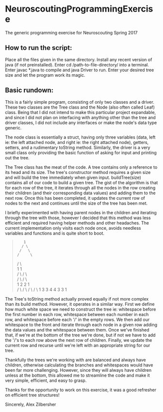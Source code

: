# NeuroscoutingProgrammingExercise
The generic programming exercise for Neuroscouting Spring 2017

How to run the script:
-----------------------
Place all the files given in the same directory.
Install any recent version of java (if not preinstalled).
Enter cd /path-to-file-directory/ into a terminal.
Enter javac *.java to compile and java Driver to run. 
Enter your desired tree size and let the program work its magic. 

Basic rundown:
--------------
This is a fairly simple program, consisting of only two classes and a driver.
These two classes are the Tree class and the Node (also often called Leaf) class. 
Being that I did not intend to make this particular project expandable, and since
I did not plan on interfacing with anything other than the tree and driver classes,
I did not include any interfaces or make the node's data type generic.

The node class is essentially a struct, having only three variables (data, left ie:
the left attached node, and right ie: the right attached node), getters, setters, and
a rudimentary toString method. Similarly, the driver is a very small class only
providing the basic function of asking for input and printing out the tree.

The Tree class has the meat of the code. A tree contains only a reference to its head
and its size. The tree's constructor method requires a given size and will build the
tree immediately when given input. buildTree(size) contains all of our code to build
a given tree. The gist of the algorithm is that for each row of the tree, it iterates
through all the nodes in the row creating their children (and their corresponding data
values) and adding them to the next row. Once this has been completed, it updates the
current row of nodes to the next and continues until the size of the tree has been met. 

I briefly experimented with having parent nodes in the children and iterating through
the tree with those, however I decided that this method was less efficient and required
having helper methods and other headaches. The current implementation only visits each
node once, avoids needless variables and functions and is quite short to boot. 

>        1               
>       / \       
>      /   \      
>     /     \     
>    /       \    
>    1       1       
>   / \     / \   
>  /   \   /   \  
>  1   2   2   1   
> / \ / \ / \ / \ 
> 1 3 3 4 4 3 3 1

The Tree's toString method actually proved equally if not more complex than its build
method. However, it operates in a similar way. First we define how much white space we
need to construct the tree ie: whitespace before the first number in each row,
whitespace between each number in each row, and whitespace before each '/' in the empty
rows. We then add our whitespace to the front and iterate through each node in a
given row adding the data values and the whitespace between them. Once we've finished
that, if we're at the bottom of the tree we're done, but if not we have to add the '/'s
to each row above the next row of children. Finally, we update the current row and
recurse until we're left with an appropriate string for our tree.

Thankfully the trees we're working with are balanced and always have children, otherwise
calculating the branches and whitespaces would have been far more challenging. However,
since they will always have children unless at the bottom, this allowed me to streamline
the code and make it very simple, efficient, and easy to grasp.

Thanks for the opportunity to work on this exercise, it was a good refresher on efficient
tree structures!

Sincerely,
Alex Zilbersher